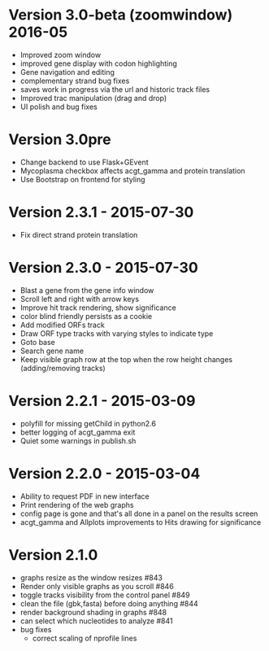 # Version 3.0-beta (zoomwindow) 2016-05
* Improved zoom window
 * improved gene display with codon highlighting
 * Gene navigation and editing
 * complementary strand bug fixes
 * saves work in progress via the url and historic track files
* Improved trac manipulation (drag and drop)
* UI polish and bug fixes

# Version 3.0pre
* Change backend to use Flask+GEvent
* Mycoplasma checkbox affects acgt_gamma and protein translation
* Use Bootstrap on frontend for styling


# Version 2.3.1 - 2015-07-30
* Fix direct strand protein translation

# Version 2.3.0 - 2015-07-30
* Blast a gene from the gene info window
* Scroll left and right with arrow keys
* Improve hit track rendering, show significance
* color blind friendly persists as a cookie
* Add modified ORFs track
* Draw ORF type tracks with varying styles to indicate type
* Goto base
* Search gene name
* Keep visible graph row at the top when the row height changes (adding/removing tracks)

# Version 2.2.1 - 2015-03-09
* polyfill for missing getChild in python2.6
* better logging of acgt_gamma exit
* Quiet some warnings in publish.sh

# Version 2.2.0 - 2015-03-04
* Ability to request PDF in new interface
* Print rendering of the web graphs
* config page is gone and that's all done in a panel on the results screen
* acgt_gamma and Allplots improvements to Hits drawing for significance

# Version 2.1.0

* graphs resize as the window resizes #843
* Render only visible graphs as you scroll #846
* toggle tracks visibility from the control panel #849
* clean the file (gbk,fasta) before doing anything #844
* render background shading in graphs #848
* can select which nucleotides to analyze #841
* bug fixes
   * correct scaling of nprofile lines
